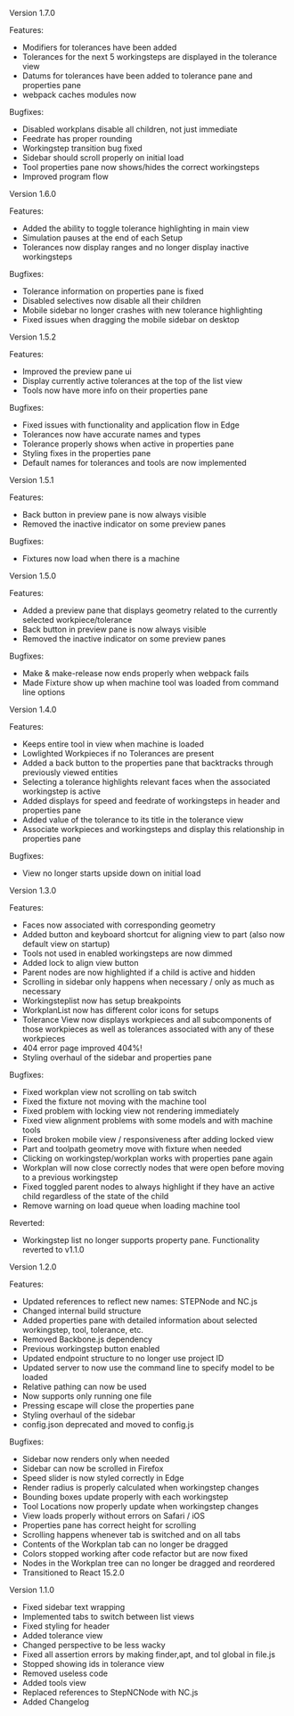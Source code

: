 Version 1.7.0

Features:

- Modifiers for tolerances have been added
- Tolerances for the next 5 workingsteps are displayed in the tolerance view
- Datums for tolerances have been added to tolerance pane and properties pane
- webpack caches modules now 

Bugfixes:

- Disabled workplans disable all children, not just immediate
- Feedrate has proper rounding
- Workingstep transition bug fixed
- Sidebar should scroll properly on initial load
- Tool properties pane now shows/hides the correct workingsteps
- Improved program flow

Version 1.6.0

Features:

- Added the ability to toggle tolerance highlighting in main view
- Simulation pauses at the end of each Setup
- Tolerances now display ranges and no longer display inactive workingsteps

Bugfixes:

- Tolerance information on properties pane is fixed
- Disabled selectives now disable all their children
- Mobile sidebar no longer crashes with new tolerance highlighting
- Fixed issues when dragging the mobile sidebar on desktop

Version 1.5.2

Features:

- Improved the preview pane ui
- Display currently active tolerances at the top of the list view
- Tools now have more info on their properties pane

Bugfixes:

- Fixed issues with functionality and application flow in Edge
- Tolerances now have accurate names and types
- Tolerance properly shows when active in properties pane
- Styling fixes in the properties pane
- Default names for tolerances and tools are now implemented

Version 1.5.1

Features:

- Back button in preview pane is now always visible
- Removed the inactive indicator on some preview panes

Bugfixes:

- Fixtures now load when there is a machine

Version 1.5.0

Features:

- Added a preview pane that displays geometry related to the currently selected workpiece/tolerance
- Back button in preview pane is now always visible
- Removed the inactive indicator on some preview panes

Bugfixes:

- Make & make-release now ends properly when webpack fails
- Made Fixture show up when machine tool was loaded from command line options

Version 1.4.0

Features:

- Keeps entire tool in view when machine is loaded
- Lowlighted Workpieces if no Tolerances are present
- Added a back button to the properties pane that backtracks through previously viewed entities
- Selecting a tolerance highlights relevant faces when the associated workingstep is active
- Added displays for speed and feedrate of workingsteps in header and properties pane
- Added value of the tolerance to its title in the tolerance view
- Associate workpieces and workingsteps and display this relationship in properties pane

Bugfixes:

- View no longer starts upside down on initial load

Version 1.3.0

Features:

- Faces now associated with corresponding geometry
- Added button and keyboard shortcut for aligning view to part (also now default view on startup)
- Tools not used in enabled workingsteps are now dimmed
- Added lock to align view button
- Parent nodes are now highlighted if a child is active and hidden
- Scrolling in sidebar only happens when necessary / only as much as necessary
- Workingsteplist now has setup breakpoints
- WorkplanList now has different color icons for setups
- Tolerance View now displays workpieces and all subcomponents of those workpieces as well as tolerances associated with any of these workpieces
- 404 error page improved 404%!
- Styling overhaul of the sidebar and properties pane

Bugfixes:

- Fixed workplan view not scrolling on tab switch
- Fixed the fixture not moving with the machine tool
- Fixed problem with locking view not rendering immediately
- Fixed view alignment problems with some models and with machine tools
- Fixed broken mobile view / responsiveness after adding locked view
- Part and toolpath geometry move with fixture when needed
- Clicking on workingstep/workplan works with properties pane again
- Workplan will now close correctly nodes that were open before moving to a previous workingstep
- Fixed toggled parent nodes to always highlight if they have an active child regardless
of the state of the child
- Remove warning on load queue when loading machine tool

Reverted:

- Workingstep list no longer supports property pane. Functionality reverted to v1.1.0

Version 1.2.0

Features:

- Updated references to reflect new names: STEPNode and NC.js
- Changed internal build structure
- Added properties pane with detailed information about selected workingstep, tool, tolerance, etc.
- Removed Backbone.js dependency
- Previous workingstep button enabled
- Updated endpoint structure to no longer use project ID
- Updated server to now use the command line to specify model to be loaded
- Relative pathing can now be used
- Now supports only running one file
- Pressing escape will close the properties pane
- Styling overhaul of the sidebar
- config.json deprecated and moved to config.js

Bugfixes:

- Sidebar now renders only when needed
- Sidebar can now be scrolled in Firefox
- Speed slider is now styled correctly in Edge
- Render radius is properly calculated when workingstep changes
- Bounding boxes update properly with each workingstep
- Tool Locations now properly update when workingstep changes
- View loads properly without errors on Safari / iOS
- Properties pane has correct height for scrolling
- Scrolling happens whenever tab is switched and on all tabs
- Contents of the Workplan tab can no longer be dragged
- Colors stopped working after code refactor but are now fixed
- Nodes in the Workplan tree can no longer be dragged and reordered
- Transitioned to React 15.2.0

Version 1.1.0

- Fixed sidebar text wrapping
- Implemented tabs to switch between list views
- Fixed styling for header
- Added tolerance view
- Changed perspective to be less wacky
- Fixed all assertion errors by making finder,apt, and tol global in file.js
- Stopped showing ids in tolerance view
- Removed useless code
- Added tools view
- Replaced references to StepNCNode with NC.js
- Added Changelog
